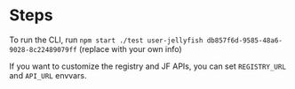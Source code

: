 # Steps

To run the CLI, run `npm start ./test user-jellyfish db857f6d-9585-48a6-9028-8c22489079ff` (replace with your own info)

If you want to customize the registry and JF APIs, you can set `REGISTRY_URL` and `API_URL` envvars.
